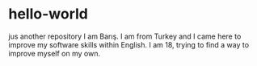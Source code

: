 # hello-world
jus another repository
I am Barış. I am from Turkey and I came here to improve my software skills within English.
I am 18, trying to find a way to improve myself on my own.
